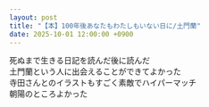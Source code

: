 ```yaml
---
layout: post
title: "【本】100年後あなたもわたしもいない日に/土門蘭"
date: 2025-10-01 12:00:00 +0900
---
```

死ぬまで生きる日記を読んだ後に読んだ  
土門蘭という人に出会えることができてよかった  
寺田さんとのイラストもすごく素敵でハイパーマッチ  
朝陽のところよかった


